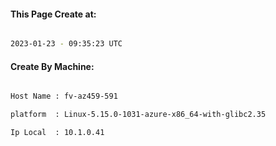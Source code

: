 
   
#### This Page Create at:

```bash

2023-01-23 - 09:35:23 UTC

```

#### Create By Machine:

```bash

Host Name : fv-az459-591

platform  : Linux-5.15.0-1031-azure-x86_64-with-glibc2.35

Ip Local  : 10.1.0.41

```

